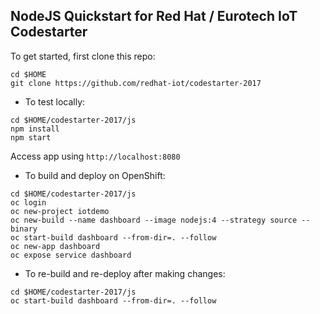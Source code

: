 NodeJS Quickstart for Red Hat / Eurotech IoT Codestarter
--------------------------------------------------------

To get started, first clone this repo:

```
cd $HOME
git clone https://github.com/redhat-iot/codestarter-2017
```

* To test locally:

```
cd $HOME/codestarter-2017/js
npm install
npm start
```
Access app using `http://localhost:8080`

* To build and deploy on OpenShift:

```
cd $HOME/codestarter-2017/js
oc login
oc new-project iotdemo
oc new-build --name dashboard --image nodejs:4 --strategy source --binary
oc start-build dashboard --from-dir=. --follow
oc new-app dashboard
oc expose service dashboard
```

* To re-build and re-deploy after making changes:

```
cd $HOME/codestarter-2017/js
oc start-build dashboard --from-dir=. --follow
```
